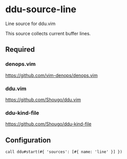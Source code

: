 # ddu-source-line

Line source for ddu.vim

This source collects current buffer lines.

## Required

### denops.vim

https://github.com/vim-denops/denops.vim

### ddu.vim

https://github.com/Shougo/ddu.vim

### ddu-kind-file

https://github.com/Shougo/ddu-kind-file

## Configuration

```vim
call ddu#start(#{ 'sources': [#{ name: 'line' }] })
```
